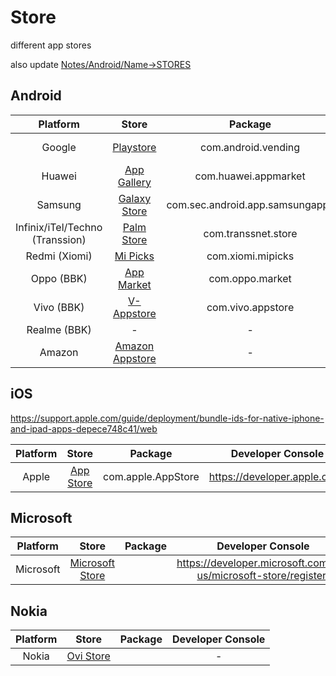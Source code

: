 # Store
different app stores

also update [Notes/Android/Name->STORES](https://github.com/shanraisshan/Notes/tree/main/Android/Name#android-store)

## Android

| Platform  | Store | Package | Developer Console |
| :---:  | :---:  |  :---:  | :---:  |
| Google | [Playstore](Playstore) |com.android.vending|https://play.google.com/console/u/4/developers/7640886278317067267/app-list|
| Huawei | [App Gallery](App-Gallery) |com.huawei.appmarket|https://developer.huawei.com/consumer/en/service/josp/agc/index.html#/myApp|
| Samsung | [Galaxy Store](Galaxy-Store) |com.sec.android.app.samsungapps|https://developer.samsung.com/galaxy-store|
| Infinix/iTel/Techno (Transsion) | [Palm Store](Palm-Store)|com.transsnet.store|https://dev.transsion.com/admin-application/manage/list|
| Redmi (Xiomi) | [Mi Picks](Mi-Picks)|com.xiomi.mipicks |https://global.developer.mi.com/home|
| Oppo (BBK) | [App Market](App-Market) |com.oppo.market|https://developers.oppomobile.com/user/admin#/resource/list?type=app|
| Vivo (BBK) | [V-Appstore](V-Appstore)|com.vivo.appstore |https://developer.vivo.com/home|
| Realme (BBK)|-|-|-|
| Amazon | [Amazon Appstore](Amazon-Appstore)|- |https://developer.amazon.com/|

## iOS
https://support.apple.com/guide/deployment/bundle-ids-for-native-iphone-and-ipad-apps-depece748c41/web

| Platform  | Store | Package | Developer Console |
| :---:  | :---:  |  :---:  | :---:  |
| Apple | [App Store](App-Store) |com.apple.AppStore|https://developer.apple.com/|

## Microsoft

| Platform  | Store | Package | Developer Console |
| :---:  | :---:  |  :---:  | :---:  |
| Microsoft | [Microsoft Store](Microsoft-Store) ||https://developer.microsoft.com/en-us/microsoft-store/register/|

## Nokia

| Platform  | Store | Package | Developer Console |
| :---:  | :---:  |  :---:  | :---:  |
| Nokia | [Ovi Store](Ovi-Store) ||-|


